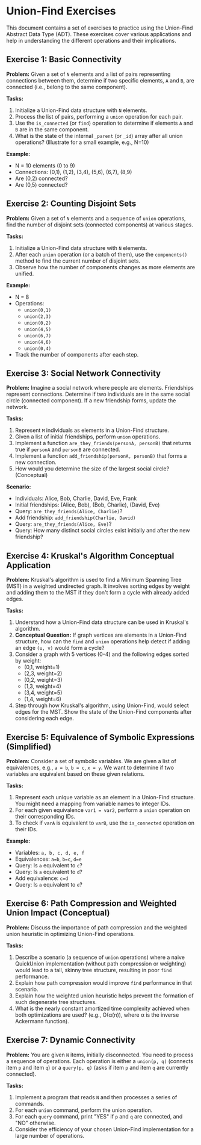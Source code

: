 # Union-Find Exercises

This document contains a set of exercises to practice using the Union-Find Abstract Data Type (ADT). These exercises cover various applications and help in understanding the different operations and their implications.

## Exercise 1: Basic Connectivity

**Problem:** Given a set of `N` elements and a list of pairs representing connections between them, determine if two specific elements, `A` and `B`, are connected (i.e., belong to the same component).

**Tasks:**
1. Initialize a Union-Find data structure with `N` elements.
2. Process the list of pairs, performing a `union` operation for each pair.
3. Use the `is_connected` (or `find`) operation to determine if elements `A` and `B` are in the same component.
4. What is the state of the internal `_parent` (or `_id`) array after all union operations? (Illustrate for a small example, e.g., N=10)

**Example:**
- N = 10 elements (0 to 9)
- Connections: (0,1), (1,2), (3,4), (5,6), (6,7), (8,9)
- Are (0,2) connected?
- Are (0,5) connected?

## Exercise 2: Counting Disjoint Sets

**Problem:** Given a set of `N` elements and a sequence of `union` operations, find the number of disjoint sets (connected components) at various stages.

**Tasks:**
1. Initialize a Union-Find data structure with `N` elements.
2. After each `union` operation (or a batch of them), use the `components()` method to find the current number of disjoint sets.
3. Observe how the number of components changes as more elements are unified.

**Example:**
- N = 8
- Operations:
    - `union(0,1)`
    - `union(2,3)`
    - `union(0,2)`
    - `union(4,5)`
    - `union(6,7)`
    - `union(4,6)`
    - `union(0,4)`
- Track the number of components after each step.

## Exercise 3: Social Network Connectivity

**Problem:** Imagine a social network where people are elements. Friendships represent connections. Determine if two individuals are in the same social circle (connected component). If a new friendship forms, update the network.

**Tasks:**
1. Represent `M` individuals as elements in a Union-Find structure.
2. Given a list of initial friendships, perform `union` operations.
3. Implement a function `are_they_friends(personA, personB)` that returns true if `personA` and `personB` are connected.
4. Implement a function `add_friendship(personA, personB)` that forms a new connection.
5. How would you determine the size of the largest social circle? (Conceptual)

**Scenario:**
- Individuals: Alice, Bob, Charlie, David, Eve, Frank
- Initial friendships: (Alice, Bob), (Bob, Charlie), (David, Eve)
- Query: `are_they_friends(Alice, Charlie)`?
- Add friendship: `add_friendship(Charlie, David)`
- Query: `are_they_friends(Alice, Eve)`?
- Query: How many distinct social circles exist initially and after the new friendship?

## Exercise 4: Kruskal's Algorithm Conceptual Application

**Problem:** Kruskal's algorithm is used to find a Minimum Spanning Tree (MST) in a weighted undirected graph. It involves sorting edges by weight and adding them to the MST if they don't form a cycle with already added edges.

**Tasks:**
1. Understand how a Union-Find data structure can be used in Kruskal's algorithm.
2. **Conceptual Question:** If graph vertices are elements in a Union-Find structure, how can the `find` and `union` operations help detect if adding an edge `(u, v)` would form a cycle?
3. Consider a graph with 5 vertices (0-4) and the following edges sorted by weight:
    - (0,1, weight=1)
    - (2,3, weight=2)
    - (0,2, weight=3)
    - (1,3, weight=4)
    - (3,4, weight=5)
    - (1,4, weight=6)
4. Step through how Kruskal's algorithm, using Union-Find, would select edges for the MST. Show the state of the Union-Find components after considering each edge.

## Exercise 5: Equivalence of Symbolic Expressions (Simplified)

**Problem:** Consider a set of symbolic variables. We are given a list of equivalences, e.g., `a = b`, `b = c`, `x = y`. We want to determine if two variables are equivalent based on these given relations.

**Tasks:**
1. Represent each unique variable as an element in a Union-Find structure. You might need a mapping from variable names to integer IDs.
2. For each given equivalence `var1 = var2`, perform a `union` operation on their corresponding IDs.
3. To check if `varA` is equivalent to `varB`, use the `is_connected` operation on their IDs.

**Example:**
- Variables: `a, b, c, d, e, f`
- Equivalences: `a=b`, `b=c`, `d=e`
- Query: Is `a` equivalent to `c`?
- Query: Is `a` equivalent to `d`?
- Add equivalence: `c=d`
- Query: Is `a` equivalent to `e`?

## Exercise 6: Path Compression and Weighted Union Impact (Conceptual)

**Problem:** Discuss the importance of path compression and the weighted union heuristic in optimizing Union-Find operations.

**Tasks:**
1. Describe a scenario (a sequence of `union` operations) where a naive QuickUnion implementation (without path compression or weighting) would lead to a tall, skinny tree structure, resulting in poor `find` performance.
2. Explain how path compression would improve `find` performance in that scenario.
3. Explain how the weighted union heuristic helps prevent the formation of such degenerate tree structures.
4. What is the nearly constant amortized time complexity achieved when both optimizations are used? (e.g., O(α(n)), where α is the inverse Ackermann function).

## Exercise 7: Dynamic Connectivity

**Problem:** You are given `N` items, initially disconnected. You need to process a sequence of operations. Each operation is either a `union(p, q)` (connects item `p` and item `q`) or a `query(p, q)` (asks if item `p` and item `q` are currently connected).

**Tasks:**
1. Implement a program that reads `N` and then processes a series of commands.
2. For each `union` command, perform the union operation.
3. For each `query` command, print "YES" if `p` and `q` are connected, and "NO" otherwise.
4. Consider the efficiency of your chosen Union-Find implementation for a large number of operations.

